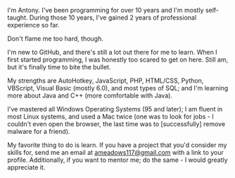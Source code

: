I'm Antony. I've been programming for over 10 years and I'm mostly self-taught. During those 10 years, I've gained 2 years of professional experience so far.

Don't flame me too hard, though.

I'm new to GitHub, and there's still a lot out there for me to learn. When I first started programming, I was honestly too scared to get on here. Still am, but it's finally time to bite the bullet.

My strengths are AutoHotkey, JavaScript, PHP, HTML/CSS, Python, VBScript, Visual Basic (mostly 6.0), and most types of SQL; and I'm learning more about Java and C++ (more comfortable with Java).

I've mastered all Windows Operating Systems (95 and later); I am fluent in most Linux systems, and used a Mac twice (one was to look for jobs - I couldn't even open the browser, the last time was to [successfully] remove malware for a friend).

My favorite thing to do is learn. If you have a project that you'd consider my skills for, send me an email at ameadows117@gmail.com with a link to your profile. Additionally, if you want to mentor me; do the same - I would greatly appreciate it.
